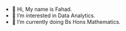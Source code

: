 - 👋 Hi, My name is Fahad.
- 👀 I’m interested in Data Analytics.
- 🌱 I’m currently doing Bs Hons Mathematics.


<!---
fahadkhan1401/fahadkhan1401 is a ✨ special ✨ repository because its `README.md` (this file) appears on your GitHub profile.
You can click the Preview link to take a look at your changes.
--->
